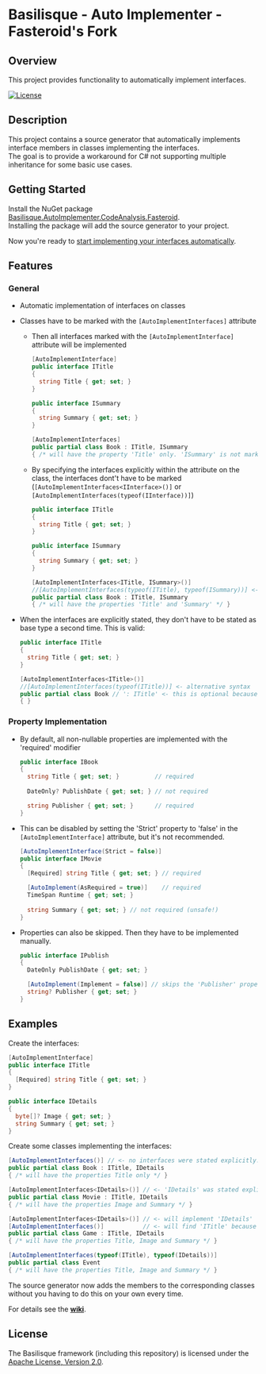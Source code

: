 <!--
   Copyright 2024 Alexander Stärk & Fasteroid

   Licensed under the Apache License, Version 2.0 (the "License");
   you may not use this file except in compliance with the License.
   You may obtain a copy of the License at

       http://www.apache.org/licenses/LICENSE-2.0

   Unless required by applicable law or agreed to in writing, software
   distributed under the License is distributed on an "AS IS" BASIS,
   WITHOUT WARRANTIES OR CONDITIONS OF ANY KIND, either express or implied.
   See the License for the specific language governing permissions and
   limitations under the License.
-->
# Basilisque - Auto Implementer - Fasteroid's Fork

## Overview
This project provides functionality to automatically implement interfaces.

[![License](https://img.shields.io/badge/License-Apache%20License%202.0-red.svg)](LICENSE.txt)

## Description
This project contains a source generator that automatically implements interface members in classes implementing the interfaces.  
The goal is to provide a workaround for C# not supporting multiple inheritance for some basic use cases.

## Getting Started
Install the NuGet package [Basilisque.AutoImplementer.CodeAnalysis.Fasteroid](https://www.nuget.org/packages/Basilisque.AutoImplementer.CodeAnalysis).  
Installing the package will add the source generator to your project.

Now you're ready to [start implementing your interfaces automatically](https://github.com/fasteroid/AutoImplementer/wiki/Getting-Started).


## Features
### General
- Automatic implementation of interfaces on classes
- Classes have to be marked with the `[AutoImplementInterfaces]` attribute
  - Then all interfaces marked with the `[AutoImplementInterface]` attribute will be implemented
    ```csharp
    [AutoImplementInterface]
    public interface ITitle
    {
      string Title { get; set; }
    }

    public interface ISummary
    {
      string Summary { get; set; }
    }

    [AutoImplementInterfaces]
    public partial class Book : ITitle, ISummary
    { /* will have the property 'Title' only. 'ISummary' is not marked with an attribute */ }
    ```
  - By specifying the interfaces explicitly within the attribute on the class, the interfaces dont't have to be marked  
    (`[AutoImplementInterfaces<IInterface>()]` or `[AutoImplementInterfaces(typeof(IInterface))]`)
    ```csharp
    public interface ITitle
    {
      string Title { get; set; }
    }

    public interface ISummary
    {
      string Summary { get; set; }
    }

    [AutoImplementInterfaces<ITitle, ISummary>()]
    //[AutoImplementInterfaces(typeof(ITitle), typeof(ISummary))] <- alternative syntax
    public partial class Book : ITitle, ISummary
    { /* will have the properties 'Title' and 'Summary' */ }
    ```
  
- When the interfaces are explicitly stated, they don't have to be stated as base type a second time. This is valid:
  ```csharp
  public interface ITitle
  {
    string Title { get; set; }
  }

  [AutoImplementInterfaces<ITitle>()]
  //[AutoImplementInterfaces(typeof(ITitle))] <- alternative syntax
  public partial class Book // ': ITitle' <- this is optional because 'ITitle' was specified in the attribute
  { }
  ```

### Property Implementation
- By default, all non-nullable properties are implemented with the 'required' modifier
  ```csharp
  public interface IBook
  {
    string Title { get; set; }          // required
    
    DateOnly? PublishDate { get; set; } // not required

    string Publisher { get; set; }      // required
  }
  ```
- This can be disabled by setting the 'Strict' property to 'false' in the `[AutoImplementInterface]` attribute, but it's not recommended.
  ```csharp
  [AutoImplementInterface(Strict = false)]
  public interface IMovie
  {
    [Required] string Title { get; set; } // required

    [AutoImplement(AsRequired = true)]    // required
    TimeSpan Runtime { get; set; }
    
    string Summary { get; set; } // not required (unsafe!)
  }
  ```
- Properties can also be skipped. Then they have to be implemented manually.
  ```csharp
  public interface IPublish
  {
    DateOnly PublishDate { get; set; }

    [AutoImplement(Implement = false)] // skips the 'Publisher' property
    string? Publisher { get; set; }
  }
  ```

## Examples
Create the interfaces:
```csharp
[AutoImplementInterface]
public interface ITitle
{
  [Required] string Title { get; set; }
}

public interface IDetails
{
  byte[]? Image { get; set; }  
  string Summary { get; set; }  
}
```

Create some classes implementing the interfaces:
```csharp
[AutoImplementInterfaces()] // <- no interfaces were stated explicitly. 'ITitle' will be implemented because it is marked with the 'AutoImplementInterface' attribute
public partial class Book : ITitle, IDetails
{ /* will have the properties Title only */ }

[AutoImplementInterfaces<IDetails>()] // <- 'IDetails' was stated explicitly; only this interface will be implemented
public partial class Movie : ITitle, IDetails
{ /* will have the properties Image and Summary */ }

[AutoImplementInterfaces<IDetails>()] // <- will implement 'IDetails'
[AutoImplementInterfaces()]           // <- will find 'ITitle' because it is marked with the 'AutoImplementInterface' attribute
public partial class Game : ITitle, IDetails
{ /* will have the properties Title, Image and Summary */ }

[AutoImplementInterfaces(typeof(ITitle), typeof(IDetails))]
public partial class Event
{ /* will have the properties Title, Image and Summary */ }
```

The source generator now adds the members to the corresponding classes without you having to do this on your own every time.

For details see the __[wiki](https://github.com/fasteroid/AutoImplementer/wiki)__.


## License
The Basilisque framework (including this repository) is licensed under the [Apache License, Version 2.0](LICENSE.txt).